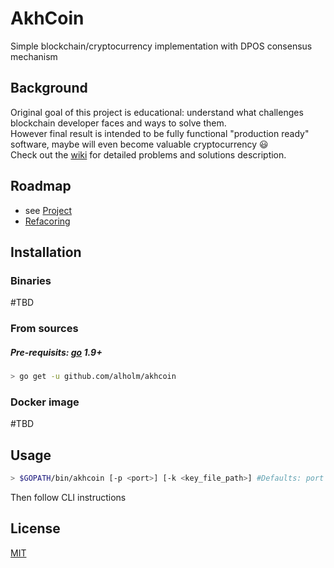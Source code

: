 # AkhCoin
Simple blockchain/cryptocurrency implementation with DPOS consensus mechanism

## Background
Original goal of this project is educational: understand what challenges blockchain developer faces and ways to solve them.<br>
However final result is intended to be fully functional "production ready" software, maybe will even become valuable cryptocurrency :smiley: <br>
Check out the [wiki](https://github.com/alholm/akhcoin/wiki) for detailed problems and solutions description.

## Roadmap
- see [Project](https://github.com/alholm/akhcoin/projects/1)
- [Refacoring](https://github.com/alholm/akhcoin/issues/23)

## Installation

### Binaries
\#TBD

### From sources
##### Pre-requisits: [go](https://github.com/golang/go#download-and-install) 1.9+ 
```bash
> go get -u github.com/alholm/akhcoin
```

### Docker image
\#TBD

## Usage
```bash
> $GOPATH/bin/akhcoin [-p <port>] [-k <key_file_path>] #Defaults: port = 9765, key_file_path = ./id_rsa
```
Then follow CLI instructions


## License
[MIT](../blob/master/LICENSE)

